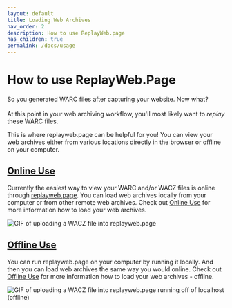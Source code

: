 ```yaml
---
layout: default
title: Loading Web Archives
nav_order: 2
description: How to use ReplayWeb.page
has_children: true
permalink: /docs/usage
---
```


# How to use ReplayWeb.Page
So you generated WARC files after capturing your website. Now what? <br><br>
At this point in your web archiving workflow, you'll most likely want to <i><a alt="Replay in this case would be to reproduce, playback or see your web archives again." title="Reproduce, playback, or see again."><span style="cursor: help;">replay</span></a></i> these WARC files. 

This is where replayweb.page can be helpful for you! You can view your web archives either from various locations directly in the browser or offline on your computer. 

## <a href="/docs/loading_online">Online Use</a> 

Currently the easiest way to view your WARC and/or WACZ files is online through <a href="https://replayweb.page/" target="_blank">replayweb.page</a>. You can load web archives locally from your computer or from other remote web archives. Check out [Online Use](/docs/loading_online) for more information how to load your web archives.

<img alt="GIF of uploading a WACZ file into replayweb.page" src="/assets/replaywebpage-online.gif">

## <a href="/docs/loading_offline">Offline Use</a> 
You can run replayweb.page on your computer by running it locally. And then you can load web archives the same way you would online. Check out [Offline Use](/docs/loading_offline) for more information how to load your web archives - offline.  

<img alt="GIF of uploading a WACZ file into replayweb.page running off of localhost (offline)" src="/assets/replaywebpage-offline.gif">

